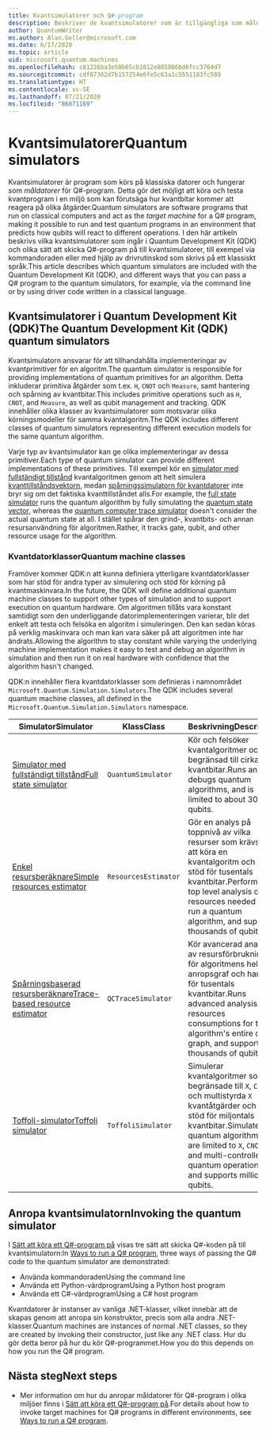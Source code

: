 ```yaml
---
title: Kvantsimulatorer och Q#-program
description: Beskriver de kvantsimulatorer som är tillgängliga som måldatorer för Q#-program.
author: QuantumWriter
ms.author: Alan.Geller@microsoft.com
ms.date: 6/17/2020
ms.topic: article
uid: microsoft.quantum.machines
ms.openlocfilehash: c81226ba3e50b65cb1012e885866bd6fcc3764d7
ms.sourcegitcommit: cdf67362d7b157254e6fe5c63a1c5551183fc589
ms.translationtype: HT
ms.contentlocale: sv-SE
ms.lasthandoff: 07/21/2020
ms.locfileid: "86871169"
---
```

# <a name="quantum-simulators"></a><span data-ttu-id="c3fae-103">Kvantsimulatorer</span><span class="sxs-lookup"><span data-stu-id="c3fae-103">Quantum simulators</span></span>

<span data-ttu-id="c3fae-104">Kvantsimulatorer är program som körs på klassiska datorer och fungerar som *måldatorer* för Q#-program. Detta gör det möjligt att köra och testa kvantprogram i en miljö som kan förutsäga hur kvantbitar kommer att reagera på olika åtgärder.</span><span class="sxs-lookup"><span data-stu-id="c3fae-104">Quantum simulators are software programs that run on classical computers and act as the *target machine* for a Q# program, making it possible to run and test quantum programs in an environment that predicts how qubits will react to different operations.</span></span> <span data-ttu-id="c3fae-105">I den här artikeln beskrivs vilka kvantsimulatorer som ingår i Quantum Development Kit (QDK) och olika sätt att skicka Q#-program på till kvantsimulatorer, till exempel via kommandoraden eller med hjälp av drivrutinskod som skrivs på ett klassiskt språk.</span><span class="sxs-lookup"><span data-stu-id="c3fae-105">This article describes which quantum simulators are included with the Quantum Development Kit (QDK), and different ways that you can pass a Q# program to the quantum simulators, for example, via the command line or by using driver code written in a classical language.</span></span>  



## <a name="the-quantum-development-kit-qdk-quantum-simulators"></a><span data-ttu-id="c3fae-106">Kvantsimulatorer i Quantum Development Kit (QDK)</span><span class="sxs-lookup"><span data-stu-id="c3fae-106">The Quantum Development Kit (QDK) quantum simulators</span></span>

<span data-ttu-id="c3fae-107">Kvantsimulatorn ansvarar för att tillhandahålla implementeringar av kvantprimitiver för en algoritm.</span><span class="sxs-lookup"><span data-stu-id="c3fae-107">The quantum simulator is responsible for providing implementations of quantum primitives for an algorithm.</span></span> <span data-ttu-id="c3fae-108">Detta inkluderar primitiva åtgärder som t.ex. `H`, `CNOT` och `Measure`, samt hantering och spårning av kvantbitar.</span><span class="sxs-lookup"><span data-stu-id="c3fae-108">This includes primitive operations such as `H`, `CNOT`, and `Measure`, as well as qubit management and tracking.</span></span> <span data-ttu-id="c3fae-109">QDK innehåller olika klasser av kvantsimulatorer som motsvarar olika körningsmodeller för samma kvantalgoritm.</span><span class="sxs-lookup"><span data-stu-id="c3fae-109">The QDK includes different classes of quantum simulators representing different execution models for the same quantum algorithm.</span></span> 


<span data-ttu-id="c3fae-110">Varje typ av kvantsimulator kan ge olika implementeringar av dessa primitiver.</span><span class="sxs-lookup"><span data-stu-id="c3fae-110">Each type of quantum simulator can provide different implementations of these primitives.</span></span> <span data-ttu-id="c3fae-111">Till exempel kör en [simulator med fullständigt tillstånd](xref:microsoft.quantum.machines.full-state-simulator) kvantalgoritmen genom att helt simulera [kvanttillståndsvektorn](xref:microsoft.quantum.glossary#quantum-state), medan [spårningssimulatorn för kvantdatorer](xref:microsoft.quantum.machines.qc-trace-simulator.intro) inte bryr sig om det faktiska kvanttillståndet alls.</span><span class="sxs-lookup"><span data-stu-id="c3fae-111">For example, the [full state simulator](xref:microsoft.quantum.machines.full-state-simulator) runs the quantum algorithm by fully simulating the [quantum state vector](xref:microsoft.quantum.glossary#quantum-state), whereas the [quantum computer trace simulator](xref:microsoft.quantum.machines.qc-trace-simulator.intro) doesn't consider the actual quantum state at all.</span></span> <span data-ttu-id="c3fae-112">I stället spårar den grind-, kvantbits- och annan resursanvändning för algoritmen.</span><span class="sxs-lookup"><span data-stu-id="c3fae-112">Rather, it tracks gate, qubit, and other resource usage for the algorithm.</span></span>

### <a name="quantum-machine-classes"></a><span data-ttu-id="c3fae-113">Kvantdatorklasser</span><span class="sxs-lookup"><span data-stu-id="c3fae-113">Quantum machine classes</span></span>

<span data-ttu-id="c3fae-114">Framöver kommer QDK:n att kunna definiera ytterligare kvantdatorklasser som har stöd för andra typer av simulering och stöd för körning på kvantmaskinvara.</span><span class="sxs-lookup"><span data-stu-id="c3fae-114">In the future, the QDK will define additional quantum machine classes to support other types of simulation and to support execution on quantum hardware.</span></span> <span data-ttu-id="c3fae-115">Om algoritmen tillåts vara konstant samtidigt som den underliggande datorimplementeringen varierar, blir det enkelt att testa och felsöka en algoritm i simuleringen. Den kan sedan köras på verklig maskinvara och man kan vara säker på att algoritmen inte har ändrats.</span><span class="sxs-lookup"><span data-stu-id="c3fae-115">Allowing the algorithm to stay constant while varying the underlying machine implementation makes it easy to test and debug an algorithm in simulation and then run it on real hardware with confidence that the algorithm hasn't changed.</span></span>

<span data-ttu-id="c3fae-116">QDK:n innehåller flera kvantdatorklasser som definieras i namnområdet `Microsoft.Quantum.Simulation.Simulators`.</span><span class="sxs-lookup"><span data-stu-id="c3fae-116">The QDK includes several quantum machine classes, all defined in the `Microsoft.Quantum.Simulation.Simulators` namespace.</span></span>

|<span data-ttu-id="c3fae-117">Simulator</span><span class="sxs-lookup"><span data-stu-id="c3fae-117">Simulator</span></span> |<span data-ttu-id="c3fae-118">Klass</span><span class="sxs-lookup"><span data-stu-id="c3fae-118">Class</span></span>|<span data-ttu-id="c3fae-119">Beskrivning</span><span class="sxs-lookup"><span data-stu-id="c3fae-119">Description</span></span>|
|-----|------|---|
|[<span data-ttu-id="c3fae-120">Simulator med fullständigt tillstånd</span><span class="sxs-lookup"><span data-stu-id="c3fae-120">Full state simulator</span></span>](xref:microsoft.quantum.machines.full-state-simulator)| `QuantumSimulator` | <span data-ttu-id="c3fae-121">Kör och felsöker kvantalgoritmer och är begränsad till cirka 30 kvantbitar.</span><span class="sxs-lookup"><span data-stu-id="c3fae-121">Runs and debugs quantum algorithms, and is limited to about 30 qubits.</span></span> |
|[<span data-ttu-id="c3fae-122">Enkel resursberäknare</span><span class="sxs-lookup"><span data-stu-id="c3fae-122">Simple resources estimator</span></span>](xref:microsoft.quantum.machines.resources-estimator)| `ResourcesEstimator` | <span data-ttu-id="c3fae-123">Gör en analys på toppnivå av vilka resurser som krävs för att köra en kvantalgoritm och har stöd för tusentals kvantbitar.</span><span class="sxs-lookup"><span data-stu-id="c3fae-123">Performs a top level analysis of the resources needed to run a quantum algorithm, and supports thousands of qubits.</span></span>|
|[<span data-ttu-id="c3fae-124">Spårningsbaserad resursberäknare</span><span class="sxs-lookup"><span data-stu-id="c3fae-124">Trace-based resource estimator</span></span>](xref:microsoft.quantum.machines.qc-trace-simulator.intro)|  `QCTraceSimulator` |<span data-ttu-id="c3fae-125">Kör avancerad analys av resursförbrukningen för algoritmens hela anropsgraf och har stöd för tusentals kvantbitar.</span><span class="sxs-lookup"><span data-stu-id="c3fae-125">Runs advanced analysis of resources consumptions for the algorithm's entire call-graph, and supports thousands of qubits.</span></span>|
|[<span data-ttu-id="c3fae-126">Toffoli-simulator</span><span class="sxs-lookup"><span data-stu-id="c3fae-126">Toffoli simulator</span></span>](xref:microsoft.quantum.machines.toffoli-simulator)| `ToffoliSimulator` |<span data-ttu-id="c3fae-127">Simulerar kvantalgoritmer som är begränsade till `X`, `CNOT` och multistyrda `X` kvantåtgärder och har stöd för miljontals kvantbitar.</span><span class="sxs-lookup"><span data-stu-id="c3fae-127">Simulates quantum algorithms that are limited to `X`, `CNOT`, and multi-controlled `X` quantum operations, and supports million of qubits.</span></span> |

## <a name="invoking-the-quantum-simulator"></a><span data-ttu-id="c3fae-128">Anropa kvantsimulatorn</span><span class="sxs-lookup"><span data-stu-id="c3fae-128">Invoking the quantum simulator</span></span>

<span data-ttu-id="c3fae-129">I [Sätt att köra ett Q#-program på](xref:microsoft.quantum.guide.host-programs) visas tre sätt att skicka Q#-koden på till kvantsimulatorn:</span><span class="sxs-lookup"><span data-stu-id="c3fae-129">In [Ways to run a Q# program](xref:microsoft.quantum.guide.host-programs), three ways of passing the Q# code to the quantum simulator are demonstrated:</span></span> 

* <span data-ttu-id="c3fae-130">Använda kommandoraden</span><span class="sxs-lookup"><span data-stu-id="c3fae-130">Using the command line</span></span>
* <span data-ttu-id="c3fae-131">Använda ett Python-värdprogram</span><span class="sxs-lookup"><span data-stu-id="c3fae-131">Using a Python host program</span></span>
* <span data-ttu-id="c3fae-132">Använda ett C#-värdprogram</span><span class="sxs-lookup"><span data-stu-id="c3fae-132">Using a C# host program</span></span>

<span data-ttu-id="c3fae-133">Kvantdatorer är instanser av vanliga .NET-klasser, vilket innebär att de skapas genom att anropa sin konstruktor, precis som alla andra .NET-klasser.</span><span class="sxs-lookup"><span data-stu-id="c3fae-133">Quantum machines are instances of normal .NET classes, so they are created by invoking their constructor, just like any .NET class.</span></span> <span data-ttu-id="c3fae-134">Hur du gör detta beror på hur du kör Q#-programmet.</span><span class="sxs-lookup"><span data-stu-id="c3fae-134">How you do this depends on how you run the Q# program.</span></span>

## <a name="next-steps"></a><span data-ttu-id="c3fae-135">Nästa steg</span><span class="sxs-lookup"><span data-stu-id="c3fae-135">Next steps</span></span>

* <span data-ttu-id="c3fae-136">Mer information om hur du anropar måldatorer för Q#-program i olika miljöer finns i [Sätt att köra ett Q#-program på](xref:microsoft.quantum.guide.host-programs).</span><span class="sxs-lookup"><span data-stu-id="c3fae-136">For details about how to invoke target machines for Q# programs in different environments, see [Ways to run a Q# program](xref:microsoft.quantum.guide.host-programs).</span></span>

